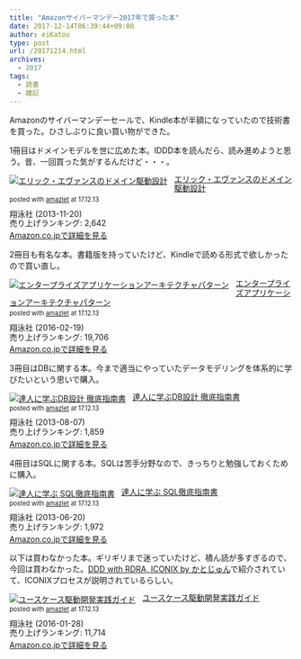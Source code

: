 ```yaml
---
title: "Amazonサイバーマンデー2017年で買った本"
date: 2017-12-14T06:39:44+09:00
author: eiKatou
type: post
url: /20171214.html
archives:
  - 2017
tags:
  - 読書
  - 雑記
---
```


Amazonのサイバーマンデーセールで、Kindle本が半額になっていたので技術書を買った。ひさしぶりに良い買い物ができた。

<!--more-->

1冊目はドメインモデルを世に広めた本。IDDD本を読んだら、読み進めようと思う。昔、一回買った気がするんだけど・・・。

<div class="amazlet-box" style="margin-bottom:0px;"><div class="amazlet-image" style="float:left;margin:0px 12px 1px 0px;"><a href="http://www.amazon.co.jp/exec/obidos/ASIN/B00GRKD6XU/eikatou-22/ref=nosim/" name="amazletlink" target="_blank"><img src="https://images-fe.ssl-images-amazon.com/images/I/6181Uutb1tL._SL160_.jpg" alt="エリック・エヴァンスのドメイン駆動設計" style="border: none;" /></a></div><div class="amazlet-info" style="line-height:120%; margin-bottom: 10px"><div class="amazlet-name" style="margin-bottom:10px;line-height:120%"><a href="http://www.amazon.co.jp/exec/obidos/ASIN/B00GRKD6XU/eikatou-22/ref=nosim/" name="amazletlink" target="_blank">エリック・エヴァンスのドメイン駆動設計</a><div class="amazlet-powered-date" style="font-size:80%;margin-top:5px;line-height:120%">posted with <a href="http://www.amazlet.com/" title="amazlet" target="_blank">amazlet</a> at 17.12.13</div></div><div class="amazlet-detail">翔泳社 (2013-11-20)<br />売り上げランキング: 2,642<br /></div><div class="amazlet-sub-info" style="float: left;"><div class="amazlet-link" style="margin-top: 5px"><a href="http://www.amazon.co.jp/exec/obidos/ASIN/B00GRKD6XU/eikatou-22/ref=nosim/" name="amazletlink" target="_blank">Amazon.co.jpで詳細を見る</a></div></div></div><div class="amazlet-footer" style="clear: left"></div></div>

2冊目も有名な本。書籍版を持っていたけど、Kindleで読める形式で欲しかったので買い直し。

<div class="amazlet-box" style="margin-bottom:0px;"><div class="amazlet-image" style="float:left;margin:0px 12px 1px 0px;"><a href="http://www.amazon.co.jp/exec/obidos/ASIN/B01B5MX2O2/eikatou-22/ref=nosim/" name="amazletlink" target="_blank"><img src="https://images-fe.ssl-images-amazon.com/images/I/41Tz5dLB7dL._SL160_.jpg" alt="エンタープライズアプリケーションアーキテクチャパターン" style="border: none;" /></a></div><div class="amazlet-info" style="line-height:120%; margin-bottom: 10px"><div class="amazlet-name" style="margin-bottom:10px;line-height:120%"><a href="http://www.amazon.co.jp/exec/obidos/ASIN/B01B5MX2O2/eikatou-22/ref=nosim/" name="amazletlink" target="_blank">エンタープライズアプリケーションアーキテクチャパターン</a><div class="amazlet-powered-date" style="font-size:80%;margin-top:5px;line-height:120%">posted with <a href="http://www.amazlet.com/" title="amazlet" target="_blank">amazlet</a> at 17.12.13</div></div><div class="amazlet-detail">翔泳社 (2016-02-19)<br />売り上げランキング: 19,706<br /></div><div class="amazlet-sub-info" style="float: left;"><div class="amazlet-link" style="margin-top: 5px"><a href="http://www.amazon.co.jp/exec/obidos/ASIN/B01B5MX2O2/eikatou-22/ref=nosim/" name="amazletlink" target="_blank">Amazon.co.jpで詳細を見る</a></div></div></div><div class="amazlet-footer" style="clear: left"></div></div>

3冊目はDBに関する本。今まで適当にやっていたデータモデリングを体系的に学びたいという思いで購入。

<div class="amazlet-box" style="margin-bottom:0px;"><div class="amazlet-image" style="float:left;margin:0px 12px 1px 0px;"><a href="http://www.amazon.co.jp/exec/obidos/ASIN/B00EE1XPAI/eikatou-22/ref=nosim/" name="amazletlink" target="_blank"><img src="https://images-fe.ssl-images-amazon.com/images/I/51sApXJW7HL._SL160_.jpg" alt="達人に学ぶDB設計 徹底指南書" style="border: none;" /></a></div><div class="amazlet-info" style="line-height:120%; margin-bottom: 10px"><div class="amazlet-name" style="margin-bottom:10px;line-height:120%"><a href="http://www.amazon.co.jp/exec/obidos/ASIN/B00EE1XPAI/eikatou-22/ref=nosim/" name="amazletlink" target="_blank">達人に学ぶDB設計 徹底指南書</a><div class="amazlet-powered-date" style="font-size:80%;margin-top:5px;line-height:120%">posted with <a href="http://www.amazlet.com/" title="amazlet" target="_blank">amazlet</a> at 17.12.13</div></div><div class="amazlet-detail">翔泳社 (2013-08-07)<br />売り上げランキング: 1,859<br /></div><div class="amazlet-sub-info" style="float: left;"><div class="amazlet-link" style="margin-top: 5px"><a href="http://www.amazon.co.jp/exec/obidos/ASIN/B00EE1XPAI/eikatou-22/ref=nosim/" name="amazletlink" target="_blank">Amazon.co.jpで詳細を見る</a></div></div></div><div class="amazlet-footer" style="clear: left"></div></div>

4冊目はSQLに関する本。SQLは苦手分野なので、きっちりと勉強しておくために購入。

<div class="amazlet-box" style="margin-bottom:0px;"><div class="amazlet-image" style="float:left;margin:0px 12px 1px 0px;"><a href="http://www.amazon.co.jp/exec/obidos/ASIN/B00DIM6330/eikatou-22/ref=nosim/" name="amazletlink" target="_blank"><img src="https://images-fe.ssl-images-amazon.com/images/I/51a0P3ZIZlL._SL160_.jpg" alt="達人に学ぶ SQL徹底指南書" style="border: none;" /></a></div><div class="amazlet-info" style="line-height:120%; margin-bottom: 10px"><div class="amazlet-name" style="margin-bottom:10px;line-height:120%"><a href="http://www.amazon.co.jp/exec/obidos/ASIN/B00DIM6330/eikatou-22/ref=nosim/" name="amazletlink" target="_blank">達人に学ぶ SQL徹底指南書</a><div class="amazlet-powered-date" style="font-size:80%;margin-top:5px;line-height:120%">posted with <a href="http://www.amazlet.com/" title="amazlet" target="_blank">amazlet</a> at 17.12.13</div></div><div class="amazlet-detail">翔泳社 (2013-06-20)<br />売り上げランキング: 1,972<br /></div><div class="amazlet-sub-info" style="float: left;"><div class="amazlet-link" style="margin-top: 5px"><a href="http://www.amazon.co.jp/exec/obidos/ASIN/B00DIM6330/eikatou-22/ref=nosim/" name="amazletlink" target="_blank">Amazon.co.jpで詳細を見る</a></div></div></div><div class="amazlet-footer" style="clear: left"></div></div>


以下は買わなかった本。ギリギリまで迷っていたけど、積ん読が多すぎるので、今回は買わなかった。[DDD with RDRA, ICONIX by かとじゅん](https://speakerdeck.com/j5ik2o/ddd-with-rdra-iconix)で紹介されていて、ICONIXプロセスが説明されているらしい。

<div class="amazlet-box" style="margin-bottom:0px;"><div class="amazlet-image" style="float:left;margin:0px 12px 1px 0px;"><a href="http://www.amazon.co.jp/exec/obidos/ASIN/B01B5MX2TC/eikatou-22/ref=nosim/" name="amazletlink" target="_blank"><img src="https://images-fe.ssl-images-amazon.com/images/I/51iSnOEk9aL._SL160_.jpg" alt="ユースケース駆動開発実践ガイド" style="border: none;" /></a></div><div class="amazlet-info" style="line-height:120%; margin-bottom: 10px"><div class="amazlet-name" style="margin-bottom:10px;line-height:120%"><a href="http://www.amazon.co.jp/exec/obidos/ASIN/B01B5MX2TC/eikatou-22/ref=nosim/" name="amazletlink" target="_blank">ユースケース駆動開発実践ガイド</a><div class="amazlet-powered-date" style="font-size:80%;margin-top:5px;line-height:120%">posted with <a href="http://www.amazlet.com/" title="amazlet" target="_blank">amazlet</a> at 17.12.13</div></div><div class="amazlet-detail">翔泳社 (2016-01-28)<br />売り上げランキング: 11,714<br /></div><div class="amazlet-sub-info" style="float: left;"><div class="amazlet-link" style="margin-top: 5px"><a href="http://www.amazon.co.jp/exec/obidos/ASIN/B01B5MX2TC/eikatou-22/ref=nosim/" name="amazletlink" target="_blank">Amazon.co.jpで詳細を見る</a></div></div></div><div class="amazlet-footer" style="clear: left"></div></div>
